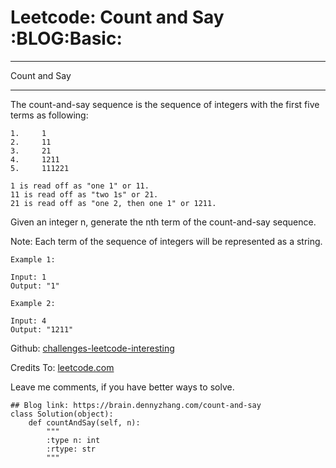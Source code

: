 # Leetcode: Count and Say     :BLOG:Basic:


---

Count and Say  

---

The count-and-say sequence is the sequence of integers with the first five terms as following:  

    1.     1
    2.     11
    3.     21
    4.     1211
    5.     111221

    1 is read off as "one 1" or 11.
    11 is read off as "two 1s" or 21.
    21 is read off as "one 2, then one 1" or 1211.

Given an integer n, generate the nth term of the count-and-say sequence.  

Note: Each term of the sequence of integers will be represented as a string.  

    Example 1:
    
    Input: 1
    Output: "1"

    Example 2:
    
    Input: 4
    Output: "1211"

Github: [challenges-leetcode-interesting](https://github.com/DennyZhang/challenges-leetcode-interesting/tree/master/count-and-say)  

Credits To: [leetcode.com](https://leetcode.com/problems/count-and-say/description/)  

Leave me comments, if you have better ways to solve.  

    ## Blog link: https://brain.dennyzhang.com/count-and-say
    class Solution(object):
        def countAndSay(self, n):
            """
            :type n: int
            :rtype: str
            """
